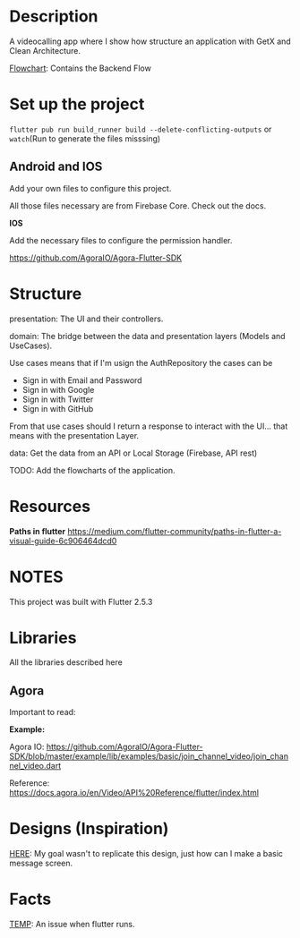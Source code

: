 # Description

A videocalling app where I show how structure an application with GetX and Clean Architecture.

[Flowchart]: Contains the Backend Flow

# Set up the project

`flutter pub run build_runner build --delete-conflicting-outputs` or `watch`(Run to generate the files misssing)

## Android and IOS

Add your own files to configure this project.

All those files necessary are from Firebase Core. Check out the docs.

**IOS**

Add the necessary files to configure the permission handler.

https://github.com/AgoraIO/Agora-Flutter-SDK

# Structure

presentation: The UI and their controllers.

domain: The bridge between the data and presentation layers (Models and UseCases).

Use cases means that if I'm usign the AuthRepository the cases can be

- Sign in with Email and Password
- Sign in with Google
- Sign in with Twitter
- Sign in with GitHub

From that use cases should I return a response to interact with the UI... that means with the presentation Layer.

data: Get the data from an API or Local Storage (Firebase, API rest)

TODO: Add the flowcharts of the application.

# Resources

**Paths in flutter**
https://medium.com/flutter-community/paths-in-flutter-a-visual-guide-6c906464dcd0

# NOTES

This project was built with Flutter 2.5.3

# Libraries

All the libraries described here

## Agora

Important to read:

**Example:**

Agora IO:
https://github.com/AgoraIO/Agora-Flutter-SDK/blob/master/example/lib/examples/basic/join_channel_video/join_channel_video.dart

Reference:
https://docs.agora.io/en/Video/API%20Reference/flutter/index.html

# Designs (Inspiration)

[HERE]: My goal wasn't to replicate this design, just how can I make a basic message screen.

# Facts

[TEMP]: An issue when flutter runs.

[HERE]: https://dribbble.com/shots/8961268-Chat-App

[TEMP]: https://stackoverflow.com/questions/68204150/flutter-web-stable-reducing-my-hard-drive-space-everytime-i-run-the-web-app

[Flowchart]: https://drive.google.com/file/d/1CpC_iiU1e7P-6nv_D1D1FYdDlt4qHQS7/view?usp=sharing